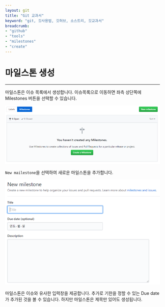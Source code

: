 ```yaml
---
layout: git
title: "Git 교과서"
keyword: "git, 깃사용법, 깃허브, 소스트리, 깃교과서"
breadcrumb:
- "github"
- "tools"
- "milestones"
- "create"
---
```


# 마일스톤 생성
---
마일스톤은 이슈 목록에서 생성합니다. 이슈목록으로 이동하면 좌측 상단쪽에 Milestones 버튼을 선택할 수 있습니다.

![협업](./img/milestones_01.png)  

`New mailestone`을 선택하여 새로운 마일스톤을 추가합니다.

![협업](./img/milestones_02.png)  

마일스톤은 이슈와 유사한 입력창을 제공합니다. 
추가로 기한을 정할 수 있는 Due date가 추가된 것을 볼 수 있습니다. 하지만 마일스톤은 제목만 있어도 생성됩니다.

<br>